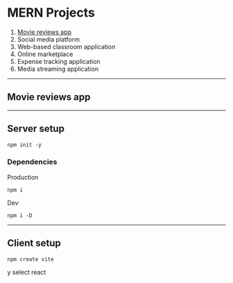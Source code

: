 # MERN Projects

1. [Movie reviews app](##Movie-reviews-app)
2. Social media platform
3. Web-based classroom application
4. Online marketplace
5. Expense tracking application
6. Media streaming application

---

## Movie reviews app

---

## Server setup

```
npm init -y
```

### Dependencies

Production

```
npm i
```

Dev

```
npm i -D
```

---

## Client setup

```
npm create vite
```

y select react
